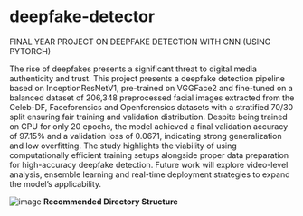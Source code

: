 # deepfake-detector
FINAL YEAR PROJECT ON DEEPFAKE DETECTION WITH CNN (USING PYTORCH)

The rise of deepfakes presents a significant threat to digital media authenticity
and trust. This project presents a deepfake detection pipeline based on
InceptionResNetV1, pre-trained on VGGFace2 and fine-tuned on a balanced
dataset of 206,348 preprocessed facial images extracted from the Celeb-DF, Faceforensics and Openforensics datasets with a stratified 70/30 split ensuring
fair training and validation distribution. Despite being trained on CPU for only
20 epochs, the model achieved a final validation accuracy of 97.15% and a
validation loss of 0.0671, indicating strong generalization and low overfitting. The study highlights the viability of using computationally efficient training
setups alongside proper data preparation for high-accuracy deepfake detection. Future work will explore video-level analysis, ensemble learning and real-time
deployment strategies to expand the model’s applicability.

![image](https://github.com/user-attachments/assets/761be6fb-25e1-4e0e-95b5-f0801986a684)
                                **Recommended Directory Structure**
